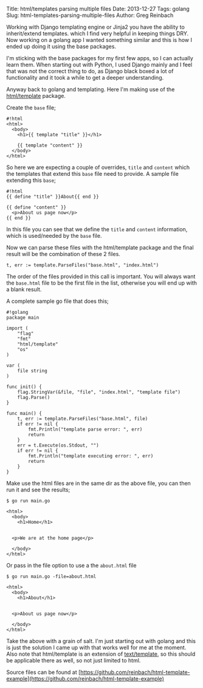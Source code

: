Title: html/templates parsing multiple files
Date: 2013-12-27
Tags: golang
Slug: html-templates-parsing-multiple-files
Author: Greg Reinbach

Working with Django templating engine or Jinja2 you have the ability to inherit/extend templates. which I find very helpful in keeping things DRY. Now working on a golang app I wanted something similar and this is how I ended up doing it using the base packages.

I'm sticking with the base packages for my first few apps, so I can actually learn them. When starting out with Python, I used Django mainly and I feel that was not the correct thing to do, as Django black boxed a lot of functionality and it took a while to get a deeper understanding.

Anyway back to golang and templating. Here I'm making use of the [html/template](http://golang.org/pkg/html/template/) package.

Create the `base` file;

    #!html
    <html>
      <body>
        <h1>{{ template "title" }}</h1>

        {{ template "content" }}
      </body>
    </html>

So here we are expecting a couple of overrides, `title` and `content` which the templates that extend this `base` file need to provide. A sample file extending this `base`;

    #!html
    {{ define "title" }}About{{ end }}

    {{ define "content" }}
      <p>About us page now</p>
    {{ end }}

In this file you can see that we define the `title` and `content` information, which is used/needed by the `base` file.

Now we can parse these files with the html/template package and the final result will be the combination of these 2 files.

    t, err := template.ParseFiles("base.html", "index.html")

The order of the files provided in this call is important. You will always want the `base.html` file to be the first file in the list, otherwise you will end up with a blank result.

A complete sample go file that does this;

    #!golang
    package main

    import (
        "flag"
        "fmt"
        "html/template"
        "os"
    )

    var (
        file string
    )

    func init() {
        flag.StringVar(&file, "file", "index.html", "template file")
        flag.Parse()
    }

    func main() {
        t, err := template.ParseFiles("base.html", file)
        if err != nil {
        	fmt.Println("template parse error: ", err)
        	return
        }
        err = t.Execute(os.Stdout, "")
        if err != nil {
        	fmt.Println("template executing error: ", err)
        	return
        }
    }


Make use the html files are in the same dir as the above file, you can then run it and see the results;

    $ go run main.go

    <html>
      <body>
        <h1>Home</h1>


      <p>We are at the home page</p>

      </body>
    </html>

Or pass in the file option to use a the `about.html` file

    $ go run main.go -file=about.html

    <html>
      <body>
        <h1>About</h1>


      <p>About us page now</p>

      </body>
    </html>

Take the above with a grain of salt. I'm just starting out with golang and this is just the solution I came up with that works well for me at the moment. Also note that html/template is an extension of [text/template](http://golang.org/pkg/text/template/), so this should be applicable there as well, so not just limited to html.

Source files can be found at [https://github.com/reinbach/html-template-example](https://github.com/reinbach/html-template-example)